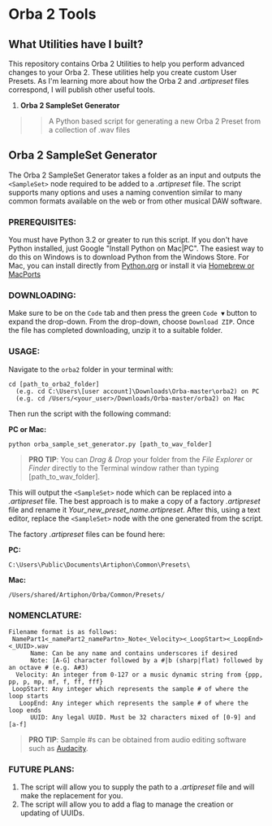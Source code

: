 # Orba 2 Tools

## What Utilities have I built?
This repository contains Orba 2 Utilities to help you perform advanced changes to your Orba 2. These utilities help you create custom User Presets. As I'm learning more about how the Orba 2 and *.artipreset* files correspond, I will publish other useful tools.

1. **Orba 2 SampleSet Generator**
>> A Python based script for generating a new Orba 2 Preset from a collection of .wav files

## Orba 2 SampleSet Generator
The Orba 2 SampleSet Generator takes a folder as an input and outputs the ```<SampleSet>``` node required to be added to a *.artipreset* file. The script supports many options and uses a naming convention similar to many common formats available on the web or from other musical DAW software.

### PREREQUISITES:
You must have Python 3.2 or greater to run this script. If you don't have Python installed, just Google "Install Python on Mac|PC". The easiest way to do this on Windows is to download Python from the Windows Store. For Mac, you can install directly from [Python.org](https://www.python.org/downloads/macos/) or install it via [Homebrew or MacPorts](https://www.scivision.dev/homebrew-macports-fink/)

### DOWNLOADING:
Make sure to be on the `Code` tab and then press the green `Code ▼` button to expand the drop-down. From the drop-down, choose `Download ZIP`. Once the file has completed downloading, unzip it to a suitable folder.

### USAGE:
 Navigate to the `orba2` folder in your terminal with:
```
cd [path_to_orba2_folder]
  (e.g. cd C:\Users\[user account]\Downloads\Orba-master\orba2) on PC
  (e.g. cd /Users/<your_user>/Downloads/Orba-master/orba2) on Mac
```
Then run the script with the following command:

**PC or Mac:**
```
python orba_sample_set_generator.py [path_to_wav_folder]
```

>**PRO TIP**: You can *Drag & Drop* your folder from the *File Explorer* or *Finder* directly to the Terminal window rather than typing [path_to_wav_folder].

This will output the ```<SampleSet>``` node which can be replaced into a *.artipreset* file. The best approach is to make a copy of a factory *.artipreset* file and rename it *Your_new_preset_name.artipreset*. After this, using a text editor, replace the ```<SampleSet>``` node with the one generated from the script.

The factory *.artipreset* files can be found here:

**PC:**
```
C:\Users\Public\Documents\Artiphon\Common\Presets\
```
**Mac:**
```
/Users/shared/Artiphon/Orba/Common/Presets/
```

### NOMENCLATURE:
```
Filename format is as follows:
 NamePart1<_namePart2_namePartn>_Note<_Velocity><_LoopStart><_LoopEnd><_UUID>.wav
      Name: Can be any name and contains underscores if desired  
      Note: [A-G] character followed by a #|b (sharp|flat) followed by an octave # (e.g. A#3)
  Velocity: An integer from 0-127 or a music dynamic string from {ppp, pp, p, mp, mf, f, ff, fff}
 LoopStart: Any integer which represents the sample # of where the loop starts
   LoopEnd: Any integer which represents the sample # of where the loop ends
      UUID: Any legal UUID. Must be 32 characters mixed of [0-9] and [a-f]
```
>**PRO TIP**: Sample #s can be obtained from audio editing software such as [Audacity](https://www.audacityteam.org).

### FUTURE PLANS:
1. The script will allow you to supply the path to a *.artipreset* file and will make the replacement for you.
2. The script will allow you to add a flag to manage the creation or updating of UUIDs.

